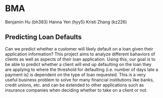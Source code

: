 # BMA
Benjamin Hu (bh383)
Hanna Yen (hyy5)
Kristi Zhang (kz226)

## Predicting Loan Defaults
Can we predict whether a customer will likely default on a loan given their application information? This project aims to analyze different bahaviors of clients as well as aspects of their loan application. Using this, our goal is to be able to predict whether a client will end up defaulting on the loan they are applying to where the threshold for defaulting (i.e. number of days late a payment is) is dependent on the type of loan requested. This is a very useful business problem to solve for many financial institutions like banks, credit unions, etc. and can be extended to other applications such as insurance companies when deciding whether to take on a client or not.
